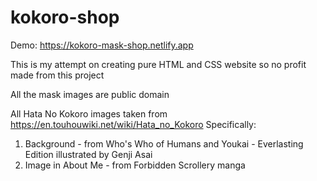 # kokoro-shop

Demo: https://kokoro-mask-shop.netlify.app

This is my attempt on creating pure HTML and CSS website so no profit made from this project

All the mask images are public domain

All Hata No Kokoro images taken from https://en.touhouwiki.net/wiki/Hata_no_Kokoro Specifically:

1. Background - from Who's Who of Humans and Youkai - Everlasting Edition illustrated by Genji Asai
2. Image in About Me - from Forbidden Scrollery manga
